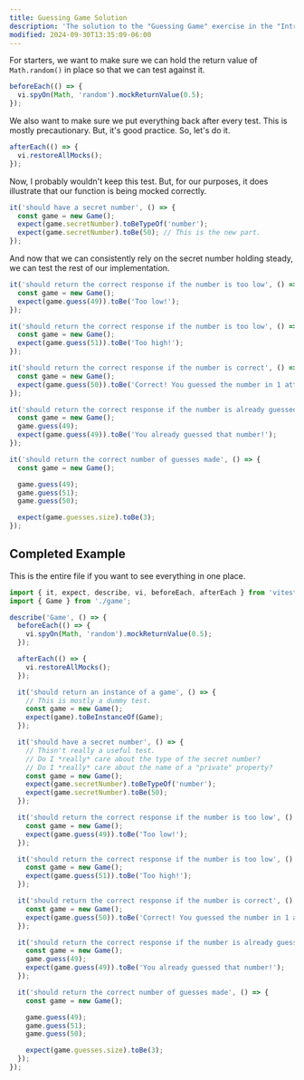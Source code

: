```yaml
---
title: Guessing Game Solution
description: 'The solution to the "Guessing Game" exercise in the "Introduction to Testing" course.'
modified: 2024-09-30T13:35:09-06:00
---
```


For starters, we want to make sure we can hold the return value of `Math.random()` in place so that we can test against it.

```javascript
beforeEach(() => {
  vi.spyOn(Math, 'random').mockReturnValue(0.5);
});
```

We also want to make sure we put everything back after every test. This is mostly precautionary. But, it's good practice. So, let's do it.

```javascript
afterEach(() => {
  vi.restoreAllMocks();
});
```

Now, I probably wouldn't keep this test. But, for our purposes, it does illustrate that our function is being mocked correctly.

```javascript
it('should have a secret number', () => {
  const game = new Game();
  expect(game.secretNumber).toBeTypeOf('number');
  expect(game.secretNumber).toBe(50); // This is the new part.
});
```

And now that we can consistently rely on the secret number holding steady, we can test the rest of our implementation.

```javascript
it('should return the correct response if the number is too low', () => {
  const game = new Game();
  expect(game.guess(49)).toBe('Too low!');
});

it('should return the correct response if the number is too low', () => {
  const game = new Game();
  expect(game.guess(51)).toBe('Too high!');
});

it('should return the correct response if the number is correct', () => {
  const game = new Game();
  expect(game.guess(50)).toBe('Correct! You guessed the number in 1 attempts.');
});

it('should return the correct response if the number is already guessed', () => {
  const game = new Game();
  game.guess(49);
  expect(game.guess(49)).toBe('You already guessed that number!');
});

it('should return the correct number of guesses made', () => {
  const game = new Game();

  game.guess(49);
  game.guess(51);
  game.guess(50);

  expect(game.guesses.size).toBe(3);
});
```

## Completed Example

This is the entire file if you want to see everything in one place.

```javascript
import { it, expect, describe, vi, beforeEach, afterEach } from 'vitest';
import { Game } from './game';

describe('Game', () => {
  beforeEach(() => {
    vi.spyOn(Math, 'random').mockReturnValue(0.5);
  });

  afterEach(() => {
    vi.restoreAllMocks();
  });

  it('should return an instance of a game', () => {
    // This is mostly a dummy test.
    const game = new Game();
    expect(game).toBeInstanceOf(Game);
  });

  it('should have a secret number', () => {
    // Thisn't really a useful test.
    // Do I *really* care about the type of the secret number?
    // Do I *really* care about the name of a "private" property?
    const game = new Game();
    expect(game.secretNumber).toBeTypeOf('number');
    expect(game.secretNumber).toBe(50);
  });

  it('should return the correct response if the number is too low', () => {
    const game = new Game();
    expect(game.guess(49)).toBe('Too low!');
  });

  it('should return the correct response if the number is too low', () => {
    const game = new Game();
    expect(game.guess(51)).toBe('Too high!');
  });

  it('should return the correct response if the number is correct', () => {
    const game = new Game();
    expect(game.guess(50)).toBe('Correct! You guessed the number in 1 attempts.');
  });

  it('should return the correct response if the number is already guessed', () => {
    const game = new Game();
    game.guess(49);
    expect(game.guess(49)).toBe('You already guessed that number!');
  });

  it('should return the correct number of guesses made', () => {
    const game = new Game();

    game.guess(49);
    game.guess(51);
    game.guess(50);

    expect(game.guesses.size).toBe(3);
  });
});
```
